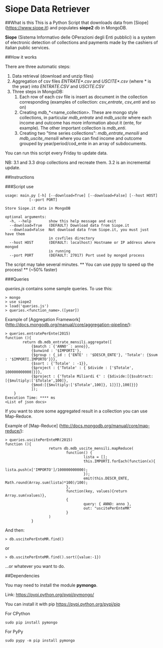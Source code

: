 # Siope Data Retriever

##What is this
This is a Python Script that downloads data from [Siope] (https://www.siope.it) and populates **siope2** db in MongoDB.

**Siope** (Sistema Informativo delle OPerazioni degli Enti pubblici) is a system of electronic detection of collections and payments made by the cashiers of italian public services.

##How it works

There are three automatic steps:

1. Data retrieval (download and unzip files)
2. Aggregation of csv files _ENTRATE*.csv_ and _USCITE*.csv_ (where * is the year) into *ENTRATE.CSV* and *USCITE.CSV*
3. Three steps in MongoDB:
 	1. Each row of each csv file is insert as document in the collection corresponding (examples of collection: *csv_entrate*, *csv_enti* and so on)
  	2. Creating _mdb\__*<name_collection>. These are mongo style collections, in particular *mdb_entrate* and *mdb_uscite* where each income and outcome has more information about it (ente, for example). The other important collection is *mdb_enti*.
  	3. Creating two "time series collections": *mdb_entrate_mensili* and *mdb_uscite_mensili* where you can find income and outcome grouped by year/period/cod_ente in an array of subdocuments.
  	
You can run this script every Friday to update data. 

NB: 3.1 and 3.3 drop collections and recreate them. 3.2 is an incremental update.
  
##Instructions

###Script use

    usage: main.py [-h] [--download=True] [--download=False] [--host HOST]
               [--port PORT]

    Store Siope.it data in MongoDB

    optional arguments:
      -h, --help        show this help message and exit
      --download=True   (DEFAULT) Download data from Siope.it
      --download=False  Not download data from Siope.it, you must just have them
                        in csvfiles directory
      --host HOST       (DEFAULT: localhost) Hostname or IP address where mongod
                        is running
      --port PORT       (DEFAULT: 27017) Port used by mongod process

The script may take several minutes.
** You can use pypy to speed up the process! ** (~50% faster)

###Queries

*queries.js* contains some sample queries. To use this:

    > mongo
    > use siope2
    > load('queries.js')
    > queries.<function_name>.([year])
    
 Example of [Aggregation Framework] (http://docs.mongodb.org/manual/core/aggregation-pipeline/):
 	
 	> queries.entratePerEnte(2015)
	function (){
			return db.mdb_entrate_mensili.aggregate([
				{$match : {'ANNO' : anno}},
				{$unwind : '$IMPORTI'},
				{$group : {_id : {'ENTE' : '$DESCR_ENTE'}, 'Totale': {$sum : '$IMPORTI.IMPORTO'}}},
				{$sort : {'Totale' : -1}},
				{$project : {'Totale' : { $divide : ['$Totale', 100000000000]}}},
				{$project : {'Totale Miliardi €' : {$divide:[{$subtract:[{$multiply:['$Totale',100]},
				{$mod:[{$multiply:['$Totale',100]}, 1]}]},100]}}}
				]); 
		}
	Execution Time: **** ms
	<List of json docs>
	
If you want to store some aggregated result in a collection you can use Map-Reduce.

Example of [Map-Reduce] (http://docs.mongodb.org/manual/core/map-reduce/):

	> queries.uscitePerEnteMR(2015)
	function (){
                        return db.mdb_uscite_mensili.mapReduce(
                                function() {
                                        lista = [];
                                        this.IMPORTI.forEach(function(x){
                                                lista.push(x['IMPORTO']/100000000000);
                                        });
                                        emit(this.DESCR_ENTE, Math.round(Array.sum(lista)*100)/100);
                                },
                                function(key, values){return Array.sum(values)},
                                {
                                        query: { ANNO: anno },
                                        out: "uscitePerEnteMR"
                                }
                        )
                }
And then:

	> db.uscitePerEnteMR.find()

or

	> db.uscitePerEnteMR.find().sort({value:-1})

...or whatever you want to do. 
    
##Dependencies

You may need to install the module **pymongo**.

Link: <https://pypi.python.org/pypi/pymongo/>

You can install it with pip <https://pypi.python.org/pypi/pip>

For CPython

	sudo pip install pymongo

For PyPy

	sudo pypy -m pip install pymongo
    
    

    
